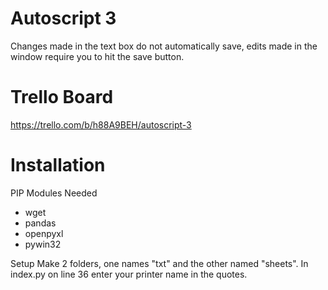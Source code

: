 # Autoscript 3

Changes made in the text box do not automatically save, edits made in the window require you to hit the save button.

# Trello Board
https://trello.com/b/h88A9BEH/autoscript-3

# Installation 
PIP Modules Needed
- wget
- pandas
- openpyxl
- pywin32

Setup
Make 2 folders, one names "txt" and the other named "sheets". In index.py on line 36 enter your printer name in the quotes.